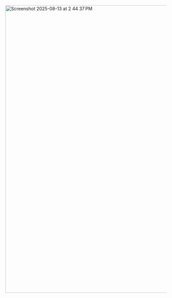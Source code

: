 <img width="1440" height="900" alt="Screenshot 2025-08-13 at 2 44 37 PM" src="https://github.com/user-attachments/assets/cf66f214-3435-4657-bcaa-7dd28c8e2d60" />

